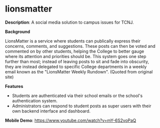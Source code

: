 # lionsmatter
**Description**: A social media solution to campus issues for TCNJ.

**Background** 

LionsMatter is a service where students can publically express their concerns, comments, and suggestions. These posts can then be voted and commented on by other students, helping the College to better gauge where its attention and priorities should be. This system goes one step further than most; instead of leaving posts to sit and fade into obscurity, they are instead delegated to specific College departments in a weekly email known as the "LionsMatter Weekly Rundown".  (Quoted from original site)


**Features** 

* Students are authenticated via their school emails or the school's authentication system.
* Administrators can respond to student posts as super users with their own backend interface and dashboard.

**Mobile Demo**: https://www.youtube.com/watch?v=mY-6S2voPaQ




